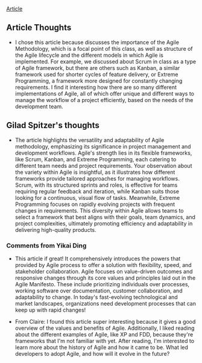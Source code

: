 [Article](https://lucidspark.com/blog/what-is-agile-methodology)

## Article Thoughts
* I chose this article because discusses the importance of the Agile Methodology, which is a focal point of
this class, as well as structure of the Agile lifecycle and the different models in which Agile is implemented.
For example, we discussed about Scrum in class as a type of Agile framework, but there are others such as Kanban, a similar framework used for shorter cycles of feature delivery, or Extreme Programming, a framework more designed for constantly changing requirements. I find it interesting how there are so many different implementations of Agile, all of which offer unique and different ways to manage the workflow of a project efficiently, based on the needs of the development team.

## Gilad Spitzer's thoughts
* The article highlights the versatility and adaptability of Agile methodology, emphasizing its significance in project management and development workflows. Agile's strength lies in its flexible frameworks, like Scrum, Kanban, and Extreme Programming, each catering to different team needs and project requirements. Your observation about the variety within Agile is insightful, as it illustrates how different frameworks provide tailored approaches for managing workflows. Scrum, with its structured sprints and roles, is effective for teams requiring regular feedback and iteration, while Kanban suits those looking for a continuous, visual flow of tasks. Meanwhile, Extreme Programming focuses on rapidly evolving projects with frequent changes in requirements. This diversity within Agile allows teams to select a framework that best aligns with their goals, team dynamics, and project complexities, ultimately promoting efficiency and adaptability in delivering high-quality products.

### Comments from Yikai Ding

- This article if great! It comprehensively introduces the powers that provided by Agile process to offer a solution with flexibility, speed, and stakeholder collaboration. Agile focuses on value-driven outcomes and responsive changes through its core values and principles laid out in the Agile Manifesto. These include prioritizing individuals over processes, working software over documentation, customer collaboration, and adaptability to change. In today's fast-evolving technological and market landscapes, organizations need development processes that can keep up with rapid changes!

* From Claire: I found this article super interesting because it gives a good overview of the values and benefits of Agile. Additionally, I liked reading about the different examples of Agile, like XP and FDD, because they're frameworks that I'm not familiar with yet. After reading, I'm interested to learn more about the history of Agile and how it came to be. What led developers to adopt Agile, and how will it evolve in the future?

